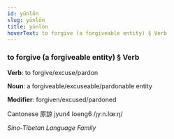 ```yaml
---
id: yünlön
slug: yünlön
title: yünlön
hoverText: to forgive (a forgiveable entity) § Verb
---
```


### to forgive (a forgiveable entity) § Verb

**Verb**: to forgive/excuse/pardon

**Noun**: a forgiveable/excuseable/pardonable entity

**Modifier**: forgiven/excused/pardoned

Cantonese 原諒 jyun4 loeng6 /ȷyːn.lœːŋ/

*Sino-Tibetan Language Family*